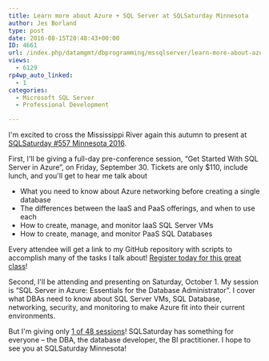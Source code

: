 ```yaml
---
title: Learn more about Azure + SQL Server at SQLSaturday Minnesota
author: Jes Borland
type: post
date: 2016-08-15T20:48:43+00:00
ID: 4661
url: /index.php/datamgmt/dbprogramming/mssqlserver/learn-more-about-azure-sql-server-at-sqlsaturday-minnesota/
views:
  - 6129
rp4wp_auto_linked:
  - 1
categories:
  - Microsoft SQL Server
  - Professional Development

---
```

I'm excited to cross the Mississippi River again this autumn to present at <a href="http://www.sqlsaturday.com/557/eventhome.aspx" target="_blank">SQLSaturday #557 Minnesota 2016</a>.

First, I'll be giving a full-day pre-conference session, “Get Started With SQL Server in Azure”, on Friday, September 30. Tickets are only $110, include lunch, and you'll get to hear me talk about

  * What you need to know about Azure networking before creating a single database
  * The differences between the IaaS and PaaS offerings, and when to use each
  * How to create, manage, and monitor IaaS SQL Server VMs
  * How to create, manage, and monitor PaaS SQL Databases

Every attendee will get a link to my GitHub repository with scripts to accomplish many of the tasks I talk about! <a href="https://sites.google.com/site/sqlsaturday557preconreg/home#CL1" target="_blank">Register today for this great class</a>!

Second, I'll be attending and presenting on Saturday, October 1. My session is “SQL Server in Azure: Essentials for the Database Administrator”. I cover what DBAs need to know about SQL Server VMs, SQL Database, networking, security, and monitoring to make Azure fit into their current environments.

But I'm giving only <a href="http://www.sqlsaturday.com/557/Sessions/Schedule.aspx" target="_blank">1 of 48 sessions</a>! SQLSaturday has something for everyone – the DBA, the database developer, the BI practitioner. I hope to see you at SQLSaturday Minnesota!

&nbsp;
